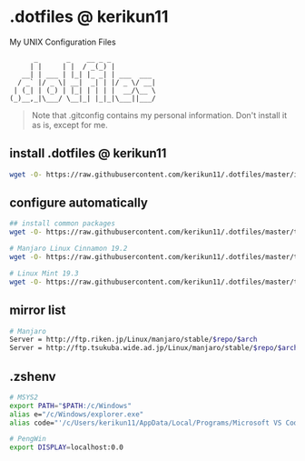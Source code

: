 # .dotfiles @ kerikun11

My UNIX Configuration Files

```
      _       _    __ _ _           
     | |     | |  / _(_) |          
   __| | ___ | |_| |_ _| | ___  ___ 
  / _` |/ _ \| __|  _| | |/ _ \/ __|
 | (_| | (_) | |_| | | | |  __/\__ \
(_)__,_|\___/ \__|_| |_|_|\___||___/
```

> Note that .gitconfig contains my personal information.
> Don't install it as is, except for me.

## install .dotfiles @ kerikun11

```sh
wget -O- https://raw.githubusercontent.com/kerikun11/.dotfiles/master/install.sh | bash
```

## configure automatically

```sh
## install common packages
wget -O- https://raw.githubusercontent.com/kerikun11/.dotfiles/master/tools/install_common.sh | sh

# Manjaro Linux Cinnamon 19.2
wget -O- https://raw.githubusercontent.com/kerikun11/.dotfiles/master/tools/manjaro_setup.sh | bash

# Linux Mint 19.3
wget -O- https://raw.githubusercontent.com/kerikun11/.dotfiles/master/tools/mint_setup.sh | sh
```

## mirror list

```sh
# Manjaro
Server = http://ftp.riken.jp/Linux/manjaro/stable/$repo/$arch
Server = http://ftp.tsukuba.wide.ad.jp/Linux/manjaro/stable/$repo/$arch
```

## .zshenv

```sh
# MSYS2
export PATH="$PATH:/c/Windows"
alias e="/c/Windows/explorer.exe"
alias code="'/c/Users/kerikun11/AppData/Local/Programs/Microsoft VS Code/Code.exe'"

# PengWin
export DISPLAY=localhost:0.0
```
